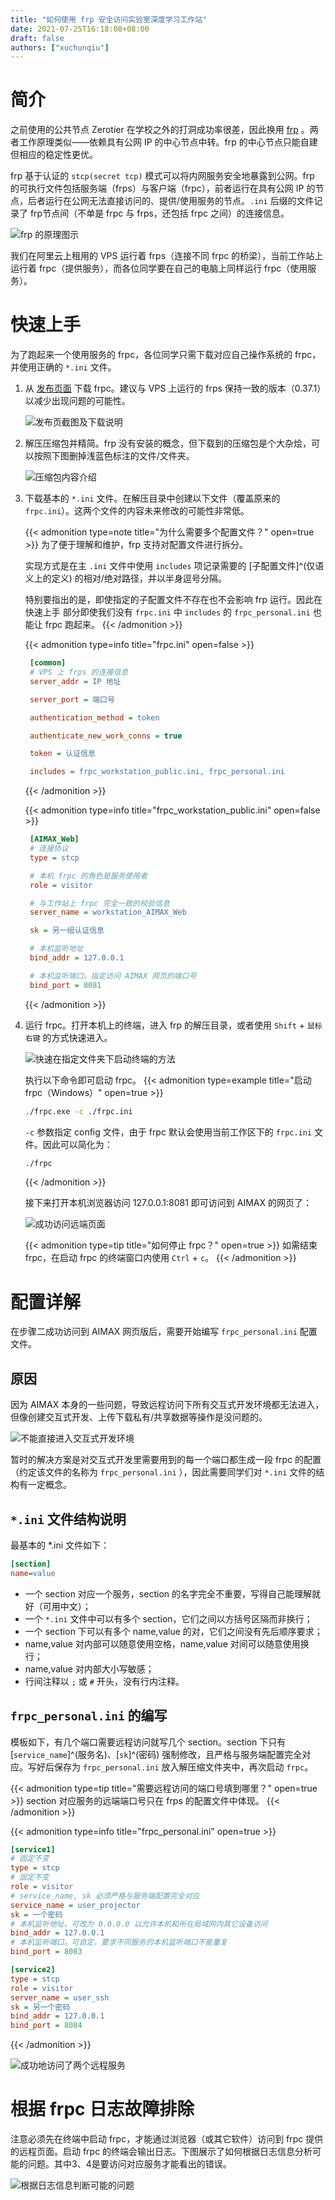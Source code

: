 ```yaml
---
title: "如何使用 frp 安全访问实验室深度学习工作站"
date: 2021-07-25T16:18:08+08:00
draft: false
authors: ["xuchunqiu"]
---
```

# 简介

之前使用的公共节点 Zerotier 在学校之外的打洞成功率很差，因此换用 [frp](https://github.com/fatedier/frp) 。两者工作原理类似——依赖具有公网 IP 的中心节点中转。frp 的中心节点只能自建但相应的稳定性更优。

frp 基于认证的 `stcp(secret tcp)` 模式可以将内网服务安全地暴露到公网。frp 的可执行文件包括服务端（frps）与客户端（frpc），前者运行在具有公网 IP 的节点，后者运行在公网无法直接访问的、提供/使用服务的节点。`.ini` 后缀的文件记录了 frp节点间（不单是 frpc 与 frps，还包括 frpc 之间）的连接信息。

![frp 的原理图示](https://image.assets.xuchunqiu.com/img/2023/09/ADIOPI.png)

我们在阿里云上租用的 VPS 运行着 frps（连接不同 frpc 的桥梁），当前工作站上运行着 frpc（提供服务），而各位同学要在自己的电脑上同样运行 frpc（使用服务）。

# 快速上手

为了跑起来一个使用服务的 frpc，各位同学只需下载对应自己操作系统的 frpc，并使用正确的 `*.ini` 文件。

1. 从 [发布页面](https://github.com/fatedier/frp/releases) 下载  frpc。建议与 VPS 上运行的 frps 保持一致的版本（0.37.1）以减少出现问题的可能性。
   
   ![发布页截图及下载说明](https://image.assets.xuchunqiu.com/img/2023/09/RjW7i1.png)
   
2. 解压压缩包并精简。frp 没有安装的概念，但下载到的压缩包是个大杂烩，可以按照下图删掉浅蓝色标注的文件/文件夹。
   
   ![压缩包内容介绍](https://image.assets.xuchunqiu.com/img/2023/09/Ur6w5t.png)
   
3. 下载基本的 `*.ini` 文件。在解压目录中创建以下文件（覆盖原来的 `frpc.ini`）。这两个文件的内容未来修改的可能性非常低。

    {{< admonition type=note title="为什么需要多个配置文件？" open=true >}}
   为了便于理解和维护，frp 支持对配置文件进行拆分。
   
   实现方式是在主 `.ini` 文件中使用 `includes` 项记录需要的 [子配置文件]^(仅语义上的定义) 的相对/绝对路径，并以半身逗号分隔。
   
   特别要指出的是，即使指定的子配置文件不存在也不会影响 frp 运行。因此在 快速上手 部分即使我们没有 `frpc.ini` 中 `includes` 的 `frpc_personal.ini` 也能让 frpc 跑起来。
    {{< /admonition >}}
   
    {{< admonition type=info title="frpc.ini" open=false >}}
   ```ini
    [common]
    # VPS 上 frps 的连接信息
    server_addr = IP 地址
   
    server_port = 端口号
   
    authentication_method = token
   
    authenticate_new_work_conns = true
   
    token = 认证信息
   
    includes = frpc_workstation_public.ini, frpc_personal.ini   
   ```
    {{< /admonition >}}

    {{< admonition type=info title="frpc_workstation_public.ini" open=false >}}
   ```ini
    [AIMAX_Web]
    # 连接协议
    type = stcp
   
    # 本机 frpc 的角色是服务使用者
    role = visitor
   
    # 与工作站上 frpc 完全一致的校验信息
    server_name = workstation_AIMAX_Web
   
    sk = 另一组认证信息
   
    # 本机监听地址
    bind_addr = 127.0.0.1
   
    # 本机监听端口。指定访问 AIMAX 网页的端口号
    bind_port = 8081  
   ```
    {{< /admonition >}}
   
4. 运行 frpc。打开本机上的终端，进入 frp 的解压目录，或者使用 `Shift` + `鼠标右键` 的方式快速进入。
   
   ![快速在指定文件夹下启动终端的方法](https://image.assets.xuchunqiu.com/img/2023/09/yhOJIk.png)
   
   执行以下命令即可启动 frpc。
   {{< admonition type=example title="启动 frpc（Windows）" open=true >}}
   ```bash
   ./frpc.exe -c ./frpc.ini
   ```

   `-c` 参数指定 config 文件，由于 frpc 默认会使用当前工作区下的 `frpc.ini` 文件。因此可以简化为：
   ```bash
   ./frpc
   ```
    {{< /admonition >}}

   接下来打开本机浏览器访问 127.0.0.1:8081 即可访问到 AIMAX 的网页了：

   ![成功访问远端页面](https://image.assets.xuchunqiu.com/img/2023/09/NxFza6.png)

   {{< admonition type=tip title="如何停止 frpc？" open=true >}}
   如需结束 frpc，在启动 frpc 的终端窗口内使用 `Ctrl` + `c`。
    {{< /admonition >}}

# 配置详解

在步骤二成功访问到 AIMAX 网页版后，需要开始编写 `frpc_personal.ini` 配置文件。

## 原因

因为 AIMAX 本身的一些问题，导致远程访问下所有交互式开发环境都无法进入，但像创建交互式开发、上传下载私有/共享数据等操作是没问题的。

![不能直接进入交互式开发环境](https://image.assets.xuchunqiu.com/img/2023/09/A7QFnX.png)

暂时的解决方案是对交互式开发里需要用到的每一个端口都生成一段 frpc 的配置（约定该文件的名称为 `frpc_personal.ini` ），因此需要同学们对 `*.ini` 文件的结构有一定概念。

## `*.ini` 文件结构说明

最基本的 *.ini 文件如下：

```ini
[section]
name=value
```

- 一个 section 对应一个服务，section 的名字完全不重要，写得自己能理解就好（可用中文）；
- 一个 `*.ini` 文件中可以有多个 section，它们之间以方括号区隔而非换行；
- 一个 section 下可以有多个 name,value 的对，它们之间没有先后顺序要求；
- name,value 对内部可以随意使用空格，name,value 对间可以随意使用换行；
- name,value 对内部大小写敏感；
- 行间注释以 `;` 或 `#` 开头，没有行内注释。

## `frpc_personal.ini` 的编写

模板如下，有几个端口需要远程访问就写几个 section。section 下只有 [`service_name`]^(服务名)、[`sk`]^(密码) 强制修改，且严格与服务端配置完全对应。写好后保存为 `frpc_personal.ini` 放入解压缩文件夹中，再次启动 `frpc`。

{{< admonition type=tip title="需要远程访问的端口号填到哪里？" open=true >}}
section 对应服务的远端端口号只在 frps 的配置文件中体现。
{{< /admonition >}}

{{< admonition type=info title="frpc_personal.ini" open=true >}}
```ini
[service1]
# 固定不变
type = stcp
# 固定不变
role = visitor
# service_name, sk 必须严格与服务端配置完全对应
service_name = user_projector
sk = 一个密码
# 本机监听地址。可改为 0.0.0.0 以允许本机和所在局域网内其它设备访问
bind_addr = 127.0.0.1
# 本机监听端口。可自定，要求不同服务的本机监听端口不能重复
bind_port = 8083

[service2]
type = stcp
role = visitor
server_name = user_ssh
sk = 另一个密码
bind_addr = 127.0.0.1
bind_port = 8084
```
{{< /admonition >}}

![成功地访问了两个远程服务](https://image.assets.xuchunqiu.com/img/2023/09/KP6j49.png)

# 根据 frpc 日志故障排除

注意必须先在终端中启动 frpc，才能通过浏览器（或其它软件）访问到 frpc 提供的远程页面。启动 frpc 的终端会输出日志。下图展示了如何根据日志信息分析可能的问题。其中3、4是要访问对应服务才能看出的错误。

![根据日志信息判断可能的问题](https://image.assets.xuchunqiu.com/img/2023/09/FRJJwy.png)

